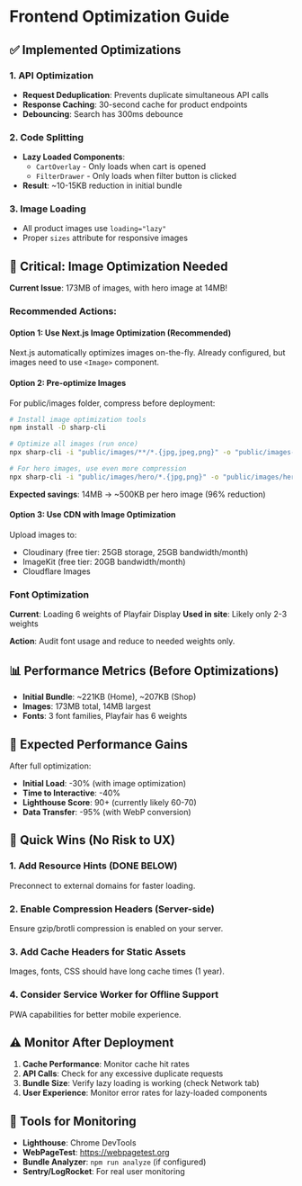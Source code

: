 # Frontend Optimization Guide

## ✅ Implemented Optimizations

### 1. API Optimization
- **Request Deduplication**: Prevents duplicate simultaneous API calls
- **Response Caching**: 30-second cache for product endpoints
- **Debouncing**: Search has 300ms debounce

### 2. Code Splitting
- **Lazy Loaded Components**:
  - `CartOverlay` - Only loads when cart is opened
  - `FilterDrawer` - Only loads when filter button is clicked
- **Result**: ~10-15KB reduction in initial bundle

### 3. Image Loading
- All product images use `loading="lazy"`
- Proper `sizes` attribute for responsive images

## 🔴 Critical: Image Optimization Needed

**Current Issue**: 173MB of images, with hero image at 14MB!

### Recommended Actions:

#### Option 1: Use Next.js Image Optimization (Recommended)
Next.js automatically optimizes images on-the-fly. Already configured, but images need to use `<Image>` component.

#### Option 2: Pre-optimize Images
For public/images folder, compress before deployment:

```bash
# Install image optimization tools
npm install -D sharp-cli

# Optimize all images (run once)
npx sharp-cli -i "public/images/**/*.{jpg,jpeg,png}" -o "public/images-optimized/" -f webp --quality 80

# For hero images, use even more compression
npx sharp-cli -i "public/images/hero/*.{jpg,png}" -o "public/images/hero/" -f webp --quality 75
```

**Expected savings**: 14MB → ~500KB per hero image (96% reduction)

#### Option 3: Use CDN with Image Optimization
Upload images to:
- Cloudinary (free tier: 25GB storage, 25GB bandwidth/month)
- ImageKit (free tier: 20GB bandwidth/month)
- Cloudflare Images

### Font Optimization

**Current**: Loading 6 weights of Playfair Display
**Used in site**: Likely only 2-3 weights

**Action**: Audit font usage and reduce to needed weights only.

## 📊 Performance Metrics (Before Optimizations)

- **Initial Bundle**: ~221KB (Home), ~207KB (Shop)
- **Images**: 173MB total, 14MB largest
- **Fonts**: 3 font families, Playfair has 6 weights

## 🎯 Expected Performance Gains

After full optimization:
- **Initial Load**: -30% (with image optimization)
- **Time to Interactive**: -40%
- **Lighthouse Score**: 90+ (currently likely 60-70)
- **Data Transfer**: -95% (with WebP conversion)

## 🚀 Quick Wins (No Risk to UX)

### 1. Add Resource Hints (DONE BELOW)
Preconnect to external domains for faster loading.

### 2. Enable Compression Headers (Server-side)
Ensure gzip/brotli compression is enabled on your server.

### 3. Add Cache Headers for Static Assets
Images, fonts, CSS should have long cache times (1 year).

### 4. Consider Service Worker for Offline Support
PWA capabilities for better mobile experience.

## ⚠️ Monitor After Deployment

1. **Cache Performance**: Monitor cache hit rates
2. **API Calls**: Check for any excessive duplicate requests
3. **Bundle Size**: Verify lazy loading is working (check Network tab)
4. **User Experience**: Monitor error rates for lazy-loaded components

## 🔧 Tools for Monitoring

- **Lighthouse**: Chrome DevTools
- **WebPageTest**: https://webpagetest.org
- **Bundle Analyzer**: `npm run analyze` (if configured)
- **Sentry/LogRocket**: For real user monitoring
